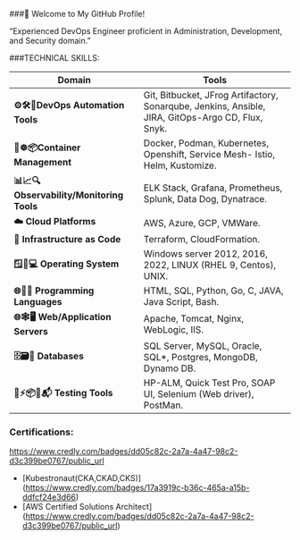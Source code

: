 ###🚀 Welcome to My GitHub Profile!

“Experienced DevOps Engineer proficient in Administration, Development, and Security domain.” 

###TECHNICAL SKILLS:

| **Domain**                        |  **Tools**
|-----------------------------------|----------------------------------------------------------------------------------------------------|
|**⚙️🛠️🚀DevOps Automation Tools**| Git, Bitbucket, JFrog Artifactory, Sonarqube, Jenkins, Ansible, JIRA, GitOps-Argo CD, Flux, Snyk. |
|**🐳☸️📦Container Management**  |	Docker, Podman, Kubernetes, Openshift, Service Mesh- Istio, Helm, Kustomize.                         |
| **📊📈🔍Observability/Monitoring Tools** | 	ELK Stack, Grafana, Prometheus, Splunk, Data Dog, Dynatrace.                        |
| **☁️ Cloud Platforms**          | AWS, Azure, GCP, VMWare.                                                                      |
| **📜 Infrastructure as Code**   | Terraform, CloudFormation.                                                                  |
| **🪟🐧💻 Operating System**    | Windows server 2012, 2016, 2022, LINUX (RHEL 9, Centos), UNIX.                               |
| **🌐🐍📜 Programming Languages** | HTML, SQL, Python, Go, C, JAVA, Java Script, Bash.                                           |
| **🌐🕸️🖥️ Web/Application Servers**| 	Apache, Tomcat, Nginx, WebLogic, IIS.                                                     |
| **🗄️🗃️🐘 Databases**              | SQL Server, MySQL, Oracle, SQL*, Postgres, MongoDB, Dynamo DB.                             |
| **🧪⚡📦🚗📬 Testing Tools**	| HP-ALM, Quick Test Pro, SOAP UI, Selenium (Web driver), PostMan.                               |

### Certifications:
https://www.credly.com/badges/dd05c82c-2a7a-4a47-98c2-d3c399be0767/public_url

- [Kubestronaut(CKA,CKAD,CKS)] (https://www.credly.com/badges/17a3919c-b36c-465a-a15b-ddfcf24e3d66)
- [AWS Certified Solutions Architect] (https://www.credly.com/badges/dd05c82c-2a7a-4a47-98c2-d3c399be0767/public_url)


<!--
**devkiran2018/devkiran2018** is a ✨ _special_ ✨ repository because its `README.md` (this file) appears on your GitHub profile.

Here are some ideas to get you started:

- 🔭 I’m currently working on ...
- 🌱 I’m currently learning ...
- 👯 I’m looking to collaborate on ...
- 🤔 I’m looking for help with ...
- 💬 Ask me about ...
- 📫 How to reach me: ...
- 😄 Pronouns: ...
- ⚡ Fun fact: ...
-->
